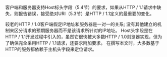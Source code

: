 客户端和服务器支持Host标头字段（5.4节）的要求，如果从HTTP / 1.1请求中缺失，则报告错误，接受绝对URI（5.3节）是HTTP / 1.1定义的最重要的变化。

较老的HTTP / 1.0客户端假定IP地址和服务器是一对一的关系; 没有其他建立的机制来区分请求的预期服务器而不是该请求所针对的IP地址。 Host头字段是在HTTP / 1.1开发过程中引入的，虽然它很快被大多数HTTP / 1.0浏览器实现，但为了确保完全采用HTTP / 1.1请求，还要求附加要求。 在撰写本文时，大多数基于HTTP的服务都依赖于主机头字段来定位请求。
